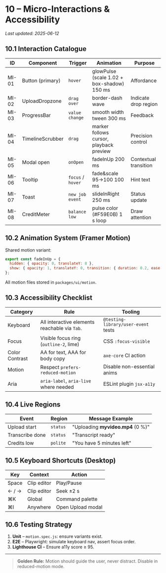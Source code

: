 # 10 – Micro-Interactions & Accessibility

_Last updated: 2025-06-12_

## 10.1 Interaction Catalogue
ID | Component | Trigger | Animation | Purpose
-- | --------- | ------- | --------- | -------
MI-01 | Button (primary) | `hover` | glowPulse (scale 1.02 + box-shadow) 150 ms | Affordance
MI-02 | UploadDropzone | `drag over` | border-dash wave | Indicate drop region
MI-03 | ProgressBar | `value change` | smooth width tween 300 ms | Feedback
MI-04 | TimelineScrubber | `drag` | marker follows cursor, playback preview | Precision control
MI-05 | Modal open | `onOpen` | fadeInUp 200 ms | Contextual transition
MI-06 | Tooltip | `focus` / `hover` | fade&scale 95→100 100 ms | Hint text
MI-07 | Toast | `new job event` | slideInRight 250 ms | Status update
MI-08 | CreditMeter | `balance low` | pulse color (#F59E0B) 1 s loop | Draw attention

## 10.2 Animation System (Framer Motion)
Shared motion variant:
```js
export const fadeInUp = {
  hidden: { opacity: 0, translateY: 8 },
  show: { opacity: 1, translateY: 0, transition: { duration: 0.2, ease: 'easeOut' } },
};
```
All motion files stored in `packages/ui/motion`.

## 10.3 Accessibility Checklist
Category | Rule | Tooling
-------- | ---- | -------
Keyboard | All interactive elements reachable via `Tab`. | `@testing-library/user-event` tests
Focus | Visible focus ring (`outline-2`, lime) | CSS `:focus-visible`
Color Contrast | AA for text, AAA for body copy | `axe-core` CI action
Motion | Respect `prefers-reduced-motion` | Disable non-essential anims
Aria | `aria-label`, `aria-live` where needed | ESLint plugin `jsx-a11y`

## 10.4 Live Regions
Event | Region | Message Example
----- | ------ | ---------------
Upload start | `status` | "Uploading **myvideo.mp4** (0 %)"
Transcribe done | `status` | "Transcript ready"
Credits low | `polite` | "You have 5 minutes left"

## 10.5 Keyboard Shortcuts (Desktop)
Key | Context | Action
--- | ------- | ------
Space | Clip editor | Play/Pause
← / → | Clip editor | Seek ±2 s
⌘K | Global | Command palette
⌘I | Anywhere | Open Upload modal

## 10.6 Testing Strategy
1. **Unit** – `motion.spec.js`: ensure variants exist.
2. **E2E** – Playwright: simulate keyboard nav, assert focus order.
3. **Lighthouse CI** – Ensure a11y score ≥ 95.

---

> **Golden Rule:** Motion should guide the user, never distract. Disable in reduced-motion mode. 